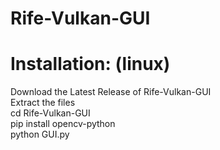 # Rife-Vulkan-GUI
#
# Installation: (linux)
Download the Latest Release of Rife-Vulkan-GUI <br />
Extract the files <br />
cd Rife-Vulkan-GUI <br />
pip install opencv-python <br />
python GUI.py <br />
